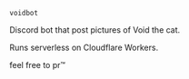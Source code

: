 `voidbot`

Discord bot that post pictures of Void the cat.

Runs serverless on Cloudflare Workers.

feel free to pr™️